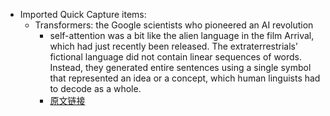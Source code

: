 - Imported Quick Capture items:
    - Transformers: the Google scientists who pioneered an AI revolution
        - self-attention was a bit like the alien language in the film Arrival, which had just recently been released. The extraterrestrials’ fictional language did not contain linear sequences of words. Instead, they generated entire sentences using a single symbol that represented an idea or a concept, which human linguists had to decode as a whole.
        - [原文链接](https://www.ft.com/content/37bb01af-ee46-4483-982f-ef3921436a50)
